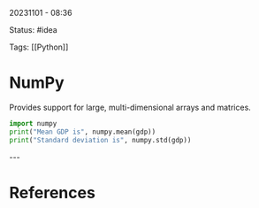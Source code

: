 20231101 - 08:36

Status: #idea

Tags: [[Python]]

# NumPy
Provides support for large, multi-dimensional arrays and matrices. 

```Python 
import numpy
print("Mean GDP is", numpy.mean(gdp))
print("Standard deviation is", numpy.std(gdp))
```





\-\-\-
# References